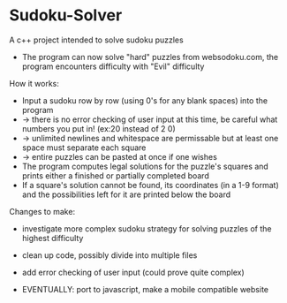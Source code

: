 Sudoku-Solver
=============

A c++ project intended to solve sudoku puzzles

* The program can now solve "hard" puzzles from websodoku.com, the program encounters difficulty with "Evil" difficulty

How it works:
* Input a sudoku row by row (using 0's for any blank spaces) into the program 
* -> there is no error checking of user input at this time, be careful what numbers you put in! (ex:20 instead of 2 0)
* -> unlimited newlines and whitespace are permissable but at least one space must separate each square
* -> entire puzzles can be pasted at once if one wishes
* The program computes legal solutions for the puzzle's squares and prints either a finished or partially completed board
* If a square's solution cannot be found, its coordinates (in a 1-9 format) and the possibilities left for it are printed below the board

Changes to make:

* investigate more complex sudoku strategy for solving puzzles of the highest difficulty
* clean up code, possibly divide into multiple files
* add error checking of user input (could prove quite complex)

* EVENTUALLY: port to javascript, make a mobile compatible website
